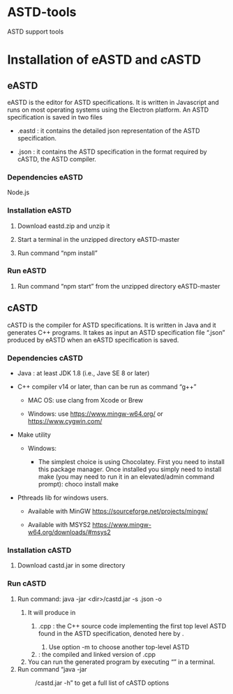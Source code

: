 # ASTD-tools
ASTD support tools

# Installation of eASTD and cASTD 

## eASTD 

eASTD is the editor for ASTD specifications.  It is written in Javascript and runs on most operating systems using the Electron platform. An ASTD specification is saved in two files 

- <spec-name>.eastd : it contains the detailed json representation of the ASTD specification. 

- <spec-name>.json : it contains the ASTD specification in the format required by cASTD, the ASTD compiler. 

### Dependencies eASTD

Node.js 

### Installation eASTD

1. Download eastd.zip and unzip it 

2. Start a terminal in the unzipped directory eASTD-master 

3. Run command “npm install”  

### Run eASTD 

1. Run command “npm start” from the unzipped directory eASTD-master 

## cASTD 

cASTD is the compiler for ASTD specifications.  It is written in Java and it generates C++ programs. It takes as input an ASTD specification file “<spec-name>.json” produced by eASTD when an eASTD specification is saved. 

### Dependencies cASTD

- Java : at least JDK 1.8 (i.e., Jave SE 8 or later) 

- C++ compiler v14 or later, than can be run as command “g++” 

  - MAC OS: use clang from Xcode or Brew 

  - Windows: use https://www.mingw-w64.org/ or  https://www.cygwin.com/ 

- Make utility 

  - Windows: 

    - The simplest choice is using Chocolatey. First you need to install this package manager. Once installed you simply need to install make (you may need to run it in an elevated/admin command prompt): 
choco install make 
 
- Pthreads lib for windows users. 

  - Available with MinGW https://sourceforge.net/projects/mingw/ 

  - Available with MSYS2 https://www.mingw-w64.org/downloads/#msys2 

### Installation cASTD

1. Download castd.jar in some directory <dir> 

### Run cASTD 

1. Run command: java -jar \<dir\>/castd.jar -s <spec-name>.json  -o <output-dir>
   1. It will produce in <output-dir> 
      1. <A>.cpp : the C++ source code implementing the first top level ASTD found in the ASTD specification, denoted here by <A>. 
         1. Use option -m to choose another top-level ASTD 
      2. <A> : the compiled and linked version of <A>.cpp 
   2. You can run the generated program by executing “<A>” in a terminal. 
2. Run command “java -jar <dir>/castd.jar -h” to get a full list of cASTD options 
